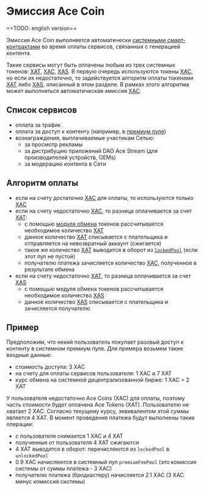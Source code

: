 # Эмиссия Ace Coin

==TODO: english version==

Эмиссия Ace Coin выполняется автоматически [системными смарт-контрактами][1] во время
оплаты сервисов, связанных с генерацией контента.

Такие сервисы могут быть оплачены любым из трех системных токенов: [XAT][6], [XAC][5], [XAS][7]. В первую очередь
используются токены [XAC][5], но если их недостаточно, то задействуется алгоритм
оплаты токенами [XAT][6] либо [XAS][7], описанный в этом разделе. В рамках этого алгоритма
может выполняться автоматическая эмиссия [XAC][5].


## Список сервисов

- оплата за трафик
- оплата за доступ к контенту (например, в [премиум пуле][2])
- вознаграждения, выплачиваемые участикам Сетью:
    - за просмотр рекламы
    - за дистрибуцию приложений DAO Ace Stream (для производителей устройств, OEMs)
    - за модерацию контента в Сети


## Алгоритм оплаты

- если на счету достаточно [XAC][5] для оплаты, то используются только [XAC][5]
- если на счету недостаточно [XAC][5], то разница оплачивается за счет [XAT][6]:
    - с помощью [модуля обмена][3] токенов рассчитывается необходимое количество [XAT][6]
    - данное количество [XAT][6] списывается с плательщика и отправляется на невозвратный аккаунт (сжигается)
    - такое же количество [XAT][6] выводится в оборот из [`lockedPool`][4] (если этот пул не пустой)
    - получателю платежа зачисляется количество [XAC][5], полученное в результате обмена
- если на счету недостаточно [XAT][6], то разница оплачивается за счет [XAS][7]
    - с помощью модуля обмена токенов рассчитывается необходимое количество [XAS][7]
    - данное количество [XAS][7] списывается с плательщика и зачисляется получателю


## Пример

Предположим, что некий пользователь покупает разовый доступ к контенту в системном премиум пуле.
Для примера возьмем такие входные данные:

- стоимость доступа: 3 XAC
- на счету для оплаты сервисов пользователя: 1 XAC и 7 XAT
- курс обмена на системной децентрализованной бирже: 1 XAC = 2 XAT

У пользователя недостаточно Ace Coins (XAC) для оплаты, поэтому часть стоимости будет оплачена Ace Tokens (XAT).
Пользователю не хватает 2 XAC.
Согласно текущему курсу, эквивалентом этой суммы является 4 XAT.
В момент проведения платежа будут выполнены такие операции:

- с пользователя снимается 1 XAC и 4 XAT
- полученные от пользователя 4 XAT сжигаются
- 4 XAT выводятся в оборот: перечисляются из `lockedPool` в `unlockedPool`
- 0.9 XAC начисляются в системный пул `premiumFeePool` (это комиссия системы от суммы платежа - 3 XAC)
- получателю платежа (бродкастеру) начисляется 2.1 XAC (3 XAC минус комиссия системы)


[1]: ../glossary/system-smart-contracts.md
[2]: ../services/premium-pool.md
[3]: exchange.md
[4]: ../glossary/system-pools.md#lockedpool
[5]: ../system-tokens/ace-coin.md
[6]: ../system-tokens/ace-token.md
[7]: ../system-tokens/ace-asset.md